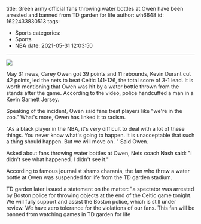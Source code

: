 title: Green army official  fans throwing water bottles at Owen have been arrested and banned from TD garden for life
author: wh6648
id: 1622433830513
tags: 
- Sports
categories: 
- Sports
- NBA
date: 2021-05-31 12:03:50
---
![](https://p3.itc.cn/q_70/images01/20210531/10f2448dfb4e4ca58929f8e1c20e6020.jpeg)


May 31 news, Carey Owen got 39 points and 11 rebounds, Kevin Durant cut 42 points, led the nets to beat Celtic 141-126, the total score of 3-1 lead. It is worth mentioning that Owen was hit by a water bottle thrown from the stands after the game. According to the video, police handcuffed a man in a Kevin Garnett Jersey.

Speaking of the incident, Owen said fans treat players like "we're in the zoo." What's more, Owen has linked it to racism.

"As a black player in the NBA, it's very difficult to deal with a lot of these things. You never know what's going to happen. It is unacceptable that such a thing should happen. But we will move on. " Said Owen.

Asked about fans throwing water bottles at Owen, Nets coach Nash said: "I didn't see what happened. I didn't see it."

According to famous journalist shams charania, the fan who threw a water bottle at Owen was suspended for life from the TD garden stadium.

TD garden later issued a statement on the matter: "a spectator was arrested by Boston police for throwing objects at the end of the Celtic game tonight. We will fully support and assist the Boston police, which is still under review. We have zero tolerance for the violations of our fans. This fan will be banned from watching games in TD garden for life


